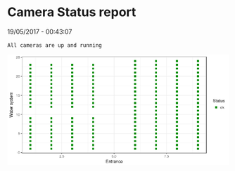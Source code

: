 Camera Status report
================
19/05/2017 - 00:43:07

    All cameras are up and running

![](camreport_files/figure-markdown_github/unnamed-chunk-2-1.png)
